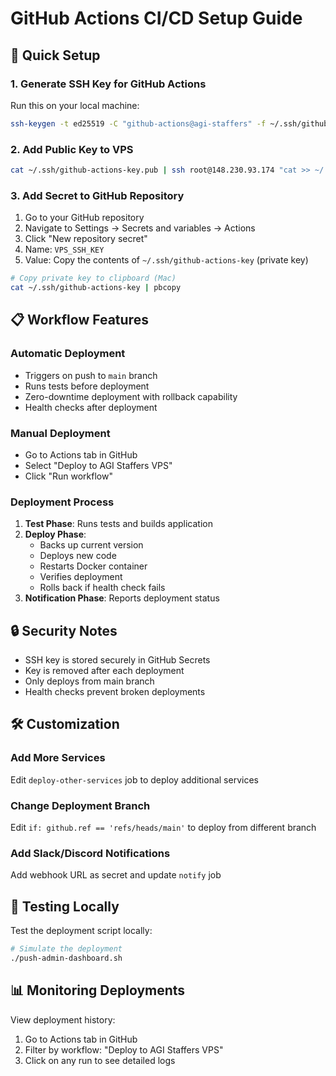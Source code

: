 # GitHub Actions CI/CD Setup Guide

## 🚀 Quick Setup

### 1. Generate SSH Key for GitHub Actions
Run this on your local machine:
```bash
ssh-keygen -t ed25519 -C "github-actions@agi-staffers" -f ~/.ssh/github-actions-key
```

### 2. Add Public Key to VPS
```bash
cat ~/.ssh/github-actions-key.pub | ssh root@148.230.93.174 "cat >> ~/.ssh/authorized_keys"
```

### 3. Add Secret to GitHub Repository
1. Go to your GitHub repository
2. Navigate to Settings → Secrets and variables → Actions
3. Click "New repository secret"
4. Name: `VPS_SSH_KEY`
5. Value: Copy the contents of `~/.ssh/github-actions-key` (private key)

```bash
# Copy private key to clipboard (Mac)
cat ~/.ssh/github-actions-key | pbcopy
```

## 📋 Workflow Features

### Automatic Deployment
- Triggers on push to `main` branch
- Runs tests before deployment
- Zero-downtime deployment with rollback capability
- Health checks after deployment

### Manual Deployment
- Go to Actions tab in GitHub
- Select "Deploy to AGI Staffers VPS"
- Click "Run workflow"

### Deployment Process
1. **Test Phase**: Runs tests and builds application
2. **Deploy Phase**: 
   - Backs up current version
   - Deploys new code
   - Restarts Docker container
   - Verifies deployment
   - Rolls back if health check fails
3. **Notification Phase**: Reports deployment status

## 🔒 Security Notes

- SSH key is stored securely in GitHub Secrets
- Key is removed after each deployment
- Only deploys from main branch
- Health checks prevent broken deployments

## 🛠️ Customization

### Add More Services
Edit `deploy-other-services` job to deploy additional services

### Change Deployment Branch
Edit `if: github.ref == 'refs/heads/main'` to deploy from different branch

### Add Slack/Discord Notifications
Add webhook URL as secret and update `notify` job

## 🧪 Testing Locally

Test the deployment script locally:
```bash
# Simulate the deployment
./push-admin-dashboard.sh
```

## 📊 Monitoring Deployments

View deployment history:
1. Go to Actions tab in GitHub
2. Filter by workflow: "Deploy to AGI Staffers VPS"
3. Click on any run to see detailed logs